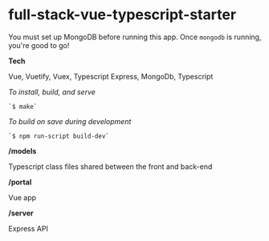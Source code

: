 # full-stack-vue-typescript-starter

You must set up MongoDB before running this app. Once `mongodb` is running, you're good to go!

**Tech**

  Vue, Vuetify, Vuex, Typescript
  Express, MongoDb, Typescript

*To install, build, and serve*

    `$ make`

*To build on save during development*

    `$ npm run-script build-dev`


**/models**

  Typescript class files shared between the front and back-end

**/portal**

  Vue app

**/server**

  Express API